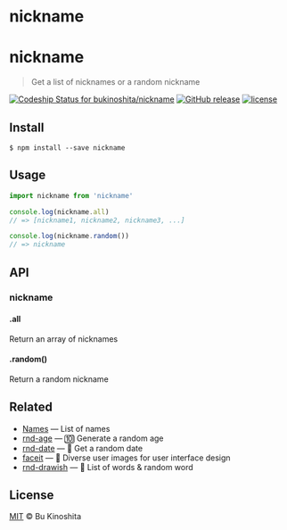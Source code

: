 # nickname

# nickname
> Get a list of nicknames or a random nickname

[![Codeship Status for bukinoshita/nickname](https://app.codeship.com/projects/cc6d6330-e013-0134-8f7a-5ecc5558b622/status?branch=master)](https://app.codeship.com/projects/205143)
[![GitHub release](https://img.shields.io/github/release/bukinoshita/nickname.svg)](https://www.npmjs.com/package/nickname)
[![license](https://img.shields.io/github/license/bukinoshita/nickname.svg)](https://raw.githubusercontent.com/bukinoshita/nickname/master/LICENSE)

## Install
```
$ npm install --save nickname
```

## Usage
```js
import nickname from 'nickname'

console.log(nickname.all)
// => [nickname1, nickname2, nickname3, ...]

console.log(nickname.random())
// => nickname
```

## API
### nickname

#### .all
Return an array of nicknames

#### .random()
Return a random nickname

## Related
- [Names](https://github.com/bukinoshita/Names) — List of names
- [rnd-age](https://github.com/bukinoshita/rnd-age) — :keycap_ten: Generate a random age
- [rnd-date](https://github.com/bukinoshita/rnd-date) — :date: Get a random date
- [faceit](https://github.com/bukinoshita/faceit) — :information_desk_person: Diverse user images for user interface design
- [rnd-drawish](https://github.com/bukinoshita/rnd-drawish) — :twisted_rightwards_arrows: List of words & random word

## License
[MIT](https://github.com/bukinoshita/nickname/blob/master/LICENSE) &copy; Bu Kinoshita
